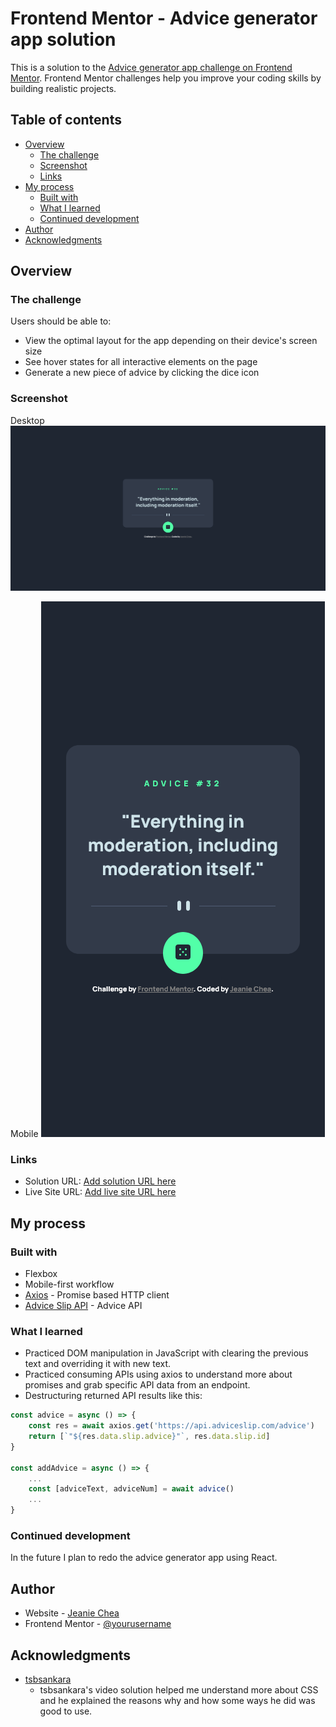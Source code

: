 # Frontend Mentor - Advice generator app solution

This is a solution to the [Advice generator app challenge on Frontend Mentor](https://www.frontendmentor.io/challenges/advice-generator-app-QdUG-13db). Frontend Mentor challenges help you improve your coding skills by building realistic projects.

## Table of contents

- [Overview](#overview)
  - [The challenge](#the-challenge)
  - [Screenshot](#screenshot)
  - [Links](#links)
- [My process](#my-process)
  - [Built with](#built-with)
  - [What I learned](#what-i-learned)
  - [Continued development](#continued-development)
- [Author](#author)
- [Acknowledgments](#acknowledgments)

## Overview

### The challenge

Users should be able to:

- View the optimal layout for the app depending on their device's screen size
- See hover states for all interactive elements on the page
- Generate a new piece of advice by clicking the dice icon

### Screenshot

Desktop
![](./images/desktop-final.png)

Mobile
![](./images/mobile-final.png)

### Links

- Solution URL: [Add solution URL here](https://your-solution-url.com)
- Live Site URL: [Add live site URL here](https://your-live-site-url.com)

## My process

### Built with

- Flexbox
- Mobile-first workflow
- [Axios](https://axios-http.com/) - Promise based HTTP client
- [Advice Slip API](https://api.adviceslip.com) - Advice API

### What I learned

- Practiced DOM manipulation in JavaScript with clearing the previous text and overriding it with new text.
- Practiced consuming APIs using axios to understand more about promises and grab specific API data from an endpoint.
- Destructuring returned API results like this:
```js
const advice = async () => {
    const res = await axios.get('https://api.adviceslip.com/advice')
    return [`"${res.data.slip.advice}"`, res.data.slip.id]
}

const addAdvice = async () => {
    ...
    const [adviceText, adviceNum] = await advice()
    ...
}
```

### Continued development

In the future I plan to redo the advice generator app using React.

## Author

- Website - [Jeanie Chea](https://www.your-site.com)
- Frontend Mentor - [@yourusername](https://www.frontendmentor.io/profile/yourusername)

## Acknowledgments

- [tsbsankara](https://www.youtube.com/c/tsbsankara)
    - tsbsankara's video solution helped me understand more about CSS and he explained the reasons why and how some ways he did was good to use.
